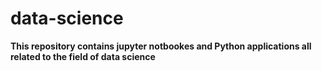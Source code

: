 # data-science

**This repository contains jupyter notbookes and Python applications all related to the field of data science**
